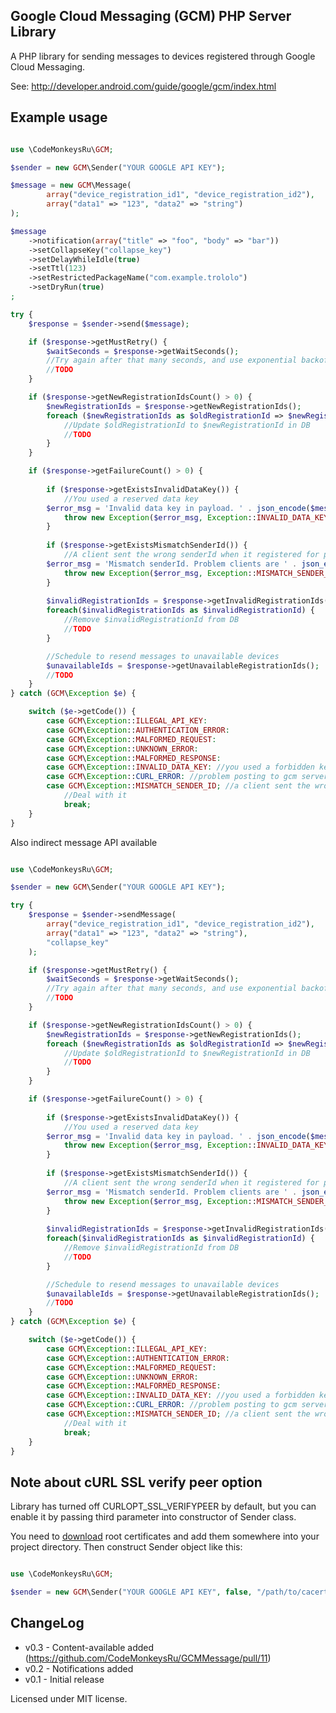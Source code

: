 Google Cloud Messaging (GCM) PHP Server Library
--------------------------------------------

A PHP library for sending messages to devices registered through Google Cloud Messaging.

See:
http://developer.android.com/guide/google/gcm/index.html

Example usage
-----------------------
```php

use \CodeMonkeysRu\GCM;

$sender = new GCM\Sender("YOUR GOOGLE API KEY");

$message = new GCM\Message(
        array("device_registration_id1", "device_registration_id2"),
        array("data1" => "123", "data2" => "string")
);

$message
    ->notification(array("title" => "foo", "body" => "bar"))
    ->setCollapseKey("collapse_key")
    ->setDelayWhileIdle(true)
    ->setTtl(123)
    ->setRestrictedPackageName("com.example.trololo")
    ->setDryRun(true)
;

try {
    $response = $sender->send($message);

    if ($response->getMustRetry() {
        $waitSeconds = $response->getWaitSeconds();
        //Try again after that many seconds, and use exponential backoff subsequently, as needed.
        //TODO
    }

    if ($response->getNewRegistrationIdsCount() > 0) {
        $newRegistrationIds = $response->getNewRegistrationIds();
        foreach ($newRegistrationIds as $oldRegistrationId => $newRegistrationId){
            //Update $oldRegistrationId to $newRegistrationId in DB
            //TODO
        }
    }

    if ($response->getFailureCount() > 0) {
    
        if ($response->getExistsInvalidDataKey()) {
            //You used a reserved data key
	    $error_msg = 'Invalid data key in payload. ' . json_encode($message->getNotification());
            throw new Exception($error_msg, Exception::INVALID_DATA_KEY);
        }
        
        if ($response->getExistsMismatchSenderId()) {
            //A client sent the wrong senderId when it registered for pushes
	    $error_msg = 'Mismatch senderId. Problem clients are ' . json_encode($response->getMismatchSenderIdIds());
            throw new Exception($error_msg, Exception::MISMATCH_SENDER_ID);
        } 
    
        $invalidRegistrationIds = $response->getInvalidRegistrationIds();
        foreach($invalidRegistrationIds as $invalidRegistrationId) {
            //Remove $invalidRegistrationId from DB
            //TODO
        }

        //Schedule to resend messages to unavailable devices
        $unavailableIds = $response->getUnavailableRegistrationIds();
        //TODO
    }
} catch (GCM\Exception $e) {

    switch ($e->getCode()) {
        case GCM\Exception::ILLEGAL_API_KEY:
        case GCM\Exception::AUTHENTICATION_ERROR:
        case GCM\Exception::MALFORMED_REQUEST:
        case GCM\Exception::UNKNOWN_ERROR:
        case GCM\Exception::MALFORMED_RESPONSE:
        case GCM\Exception::INVALID_DATA_KEY: //you used a forbidden key in the notification
        case GCM\Exception::CURL_ERROR: //problem posting to gcm server
        case GCM\Exception::MISMATCH_SENDER_ID; //a client sent the wrong senderId when it registered for pushes
            //Deal with it
            break;
    }
}

```

Also indirect message API available

```php

use \CodeMonkeysRu\GCM;

$sender = new GCM\Sender("YOUR GOOGLE API KEY");

try {
    $response = $sender->sendMessage(
        array("device_registration_id1", "device_registration_id2"),
        array("data1" => "123", "data2" => "string"),
        "collapse_key"
    );

    if ($response->getMustRetry() {
        $waitSeconds = $response->getWaitSeconds();
        //Try again after that many seconds, and use exponential backoff subsequently, as needed.
        //TODO
    }

    if ($response->getNewRegistrationIdsCount() > 0) {
        $newRegistrationIds = $response->getNewRegistrationIds();
        foreach ($newRegistrationIds as $oldRegistrationId => $newRegistrationId){
            //Update $oldRegistrationId to $newRegistrationId in DB
            //TODO
        }
    }

    if ($response->getFailureCount() > 0) {
    
        if ($response->getExistsInvalidDataKey()) {
            //You used a reserved data key
	    $error_msg = 'Invalid data key in payload. ' . json_encode($message->getNotification());
            throw new Exception($error_msg, Exception::INVALID_DATA_KEY);
        }
        
        if ($response->getExistsMismatchSenderId()) {
            //A client sent the wrong senderId when it registered for pushes
	    $error_msg = 'Mismatch senderId. Problem clients are ' . json_encode($response->getMismatchSenderIdIds());
            throw new Exception($error_msg, Exception::MISMATCH_SENDER_ID);
        } 
    
        $invalidRegistrationIds = $response->getInvalidRegistrationIds();
        foreach($invalidRegistrationIds as $invalidRegistrationId) {
            //Remove $invalidRegistrationId from DB
            //TODO
        }

        //Schedule to resend messages to unavailable devices
        $unavailableIds = $response->getUnavailableRegistrationIds();
        //TODO
    }
} catch (GCM\Exception $e) {

    switch ($e->getCode()) {
        case GCM\Exception::ILLEGAL_API_KEY:
        case GCM\Exception::AUTHENTICATION_ERROR:
        case GCM\Exception::MALFORMED_REQUEST:
        case GCM\Exception::UNKNOWN_ERROR:
        case GCM\Exception::MALFORMED_RESPONSE:
        case GCM\Exception::INVALID_DATA_KEY: //you used a forbidden key in the notification
        case GCM\Exception::CURL_ERROR: //problem posting to gcm server
        case GCM\Exception::MISMATCH_SENDER_ID; //a client sent the wrong senderId when it registered for pushes
            //Deal with it
            break;
    }
}

```

Note about cURL SSL verify peer option
-----------------------
Library has turned off CURLOPT_SSL_VERIFYPEER by default, but you can enable it by passing third parameter into constructor of Sender class.

You need to [download](http://curl.haxx.se/docs/caextract.html) root certificates and add them somewhere into your project directory. Then construct Sender object like this:

```php

use \CodeMonkeysRu\GCM;

$sender = new GCM\Sender("YOUR GOOGLE API KEY", false, "/path/to/cacert.crt");

```


ChangeLog
----------------------
* v0.3 - Content-available added (https://github.com/CodeMonkeysRu/GCMMessage/pull/11)
* v0.2 - Notifications added
* v0.1 - Initial release

Licensed under MIT license.
